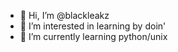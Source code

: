 - 👋 Hi, I’m @blackleakz
- 👀 I’m interested in learning by doin'
- 🌱 I’m currently learning python/unix


<!---
blackleakz/blackleakz is a ✨ special ✨ repository because its `README.md` (this file) appears on your GitHub profile.
You can click the Preview link to take a look at your changes.
--->
